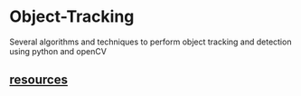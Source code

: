 # Object-Tracking
Several algorithms and techniques to perform object tracking and detection using python and openCV

## [resources](https://drive.google.com/drive/folders/1FSqYpI_6AAfI1djr8saNhAwwHrC1aQ8A?usp=sharing)
